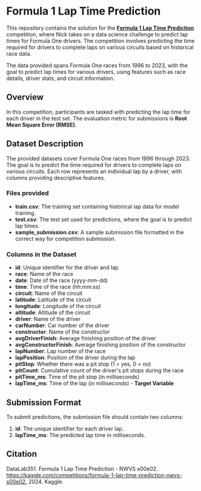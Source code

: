# Formula 1 Lap Time Prediction 

This repository contains the solution for the [**Formula 1 Lap Time Prediction**](https://www.kaggle.com/competitions/formula-1-lap-time-prediction-nwvs-s00e02) competition, where Nick takes on a data science challenge to predict lap times for Formula One drivers. The competition involves predicting the time required for drivers to complete laps on various circuits based on historical race data.

The data provided spans Formula One races from 1996 to 2023, with the goal to predict lap times for various drivers, using features such as race details, driver stats, and circuit information.

## Overview

In this competition, participants are tasked with predicting the lap time for each driver in the test set. The evaluation metric for submissions is **Root Mean Square Error (RMSE)**.

## Dataset Description

The provided datasets cover Formula One races from 1996 through 2023. The goal is to predict the time required for drivers to complete laps on various circuits. Each row represents an individual lap by a driver, with columns providing descriptive features.

### Files provided
- **train.csv**: The training set containing historical lap data for model training.
- **test.csv**: The test set used for predictions, where the goal is to predict lap times.
- **sample_submission.csv**: A sample submission file formatted in the correct way for competition submission.

### Columns in the Dataset
- **id**: Unique identifier for the driver and lap
- **race**: Name of the race
- **date**: Date of the race (yyyy-mm-dd)
- **time**: Time of the race (hh:mm:ss)
- **circuit**: Name of the circuit
- **latitude**: Latitude of the circuit
- **longitude**: Longitude of the circuit
- **altitude**: Altitude of the circuit
- **driver**: Name of the driver
- **carNumber**: Car number of the driver
- **constructor**: Name of the constructor
- **avgDriverFinish**: Average finishing position of the driver
- **avgConstructorFinish**: Average finishing position of the constructor
- **lapNumber**: Lap number of the race
- **lapPosition**: Position of the driver during the lap
- **pitStop**: Whether there was a pit stop (1 = yes, 0 = no)
- **pitCount**: Cumulative count of the driver's pit stops during the race
- **pitTime_ms**: Time of the pit stop (in milliseconds)
- **lapTime_ms**: Time of the lap (in milliseconds) - **Target Variable**

## Submission Format

To submit predictions, the submission file should contain two columns:
1. **id**: The unique identifier for each driver lap.
2. **lapTime_ms**: The predicted lap time in milliseconds.

## Citation
DataLab351. Formula 1 Lap Time Prediction - NWVS s00e02. https://kaggle.com/competitions/formula-1-lap-time-prediction-nwvs-s00e02, 2024. Kaggle.
